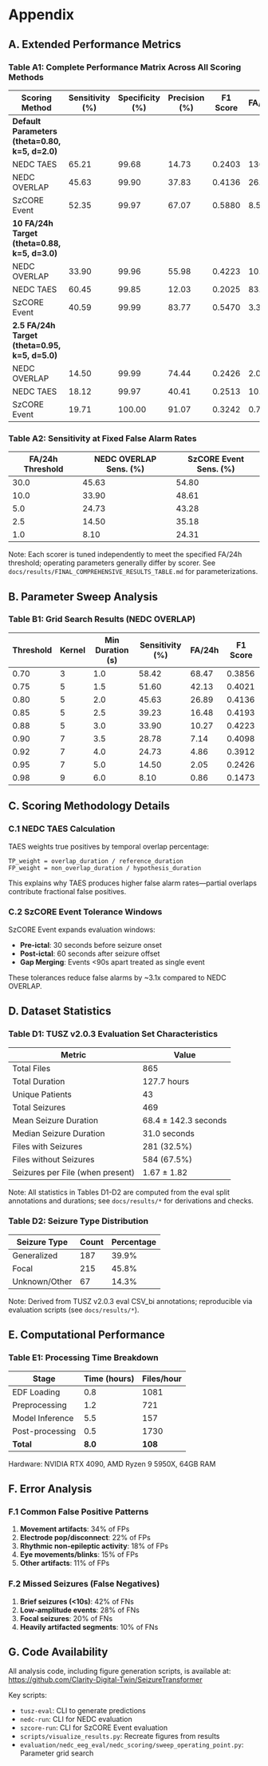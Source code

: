 # Appendix

## A. Extended Performance Metrics

### Table A1: Complete Performance Matrix Across All Scoring Methods
| Scoring Method | Sensitivity (%) | Specificity (%) | Precision (%) | F1 Score | FA/24h | AUROC |
|---|---|---|---|---|---|---|
| **Default Parameters (theta=0.80, k=5, d=2.0)** |
| NEDC TAES | 65.21 | 99.68 | 14.73 | 0.2403 | 136.73 | - |
| NEDC OVERLAP | 45.63 | 99.90 | 37.83 | 0.4136 | 26.89 | - |
| SzCORE Event | 52.35 | 99.97 | 67.07 | 0.5880 | 8.59 | - |
| **10 FA/24h Target (theta=0.88, k=5, d=3.0)** |
| NEDC OVERLAP | 33.90 | 99.96 | 55.98 | 0.4223 | 10.27 | - |
| NEDC TAES | 60.45 | 99.85 | 12.03 | 0.2025 | 83.88 | - |
| SzCORE Event | 40.59 | 99.99 | 83.77 | 0.5470 | 3.36 | - |
| **2.5 FA/24h Target (theta=0.95, k=5, d=5.0)** |
| NEDC OVERLAP | 14.50 | 99.99 | 74.44 | 0.2426 | 2.05 | - |
| NEDC TAES | 18.12 | 99.97 | 40.41 | 0.2513 | 10.64 | - |
| SzCORE Event | 19.71 | 100.00 | 91.07 | 0.3242 | 0.75 | - |

### Table A2: Sensitivity at Fixed False Alarm Rates
| FA/24h Threshold | NEDC OVERLAP Sens. (%) | SzCORE Event Sens. (%) |
|---|---|---|
| 30.0 | 45.63 | 54.80 |
| 10.0 | 33.90 | 48.61 |
| 5.0 | 24.73 | 43.28 |
| 2.5 | 14.50 | 35.18 |
| 1.0 | 8.10 | 24.31 |

Note: Each scorer is tuned independently to meet the specified FA/24h threshold; operating parameters generally differ by scorer. See `docs/results/FINAL_COMPREHENSIVE_RESULTS_TABLE.md` for parameterizations.

## B. Parameter Sweep Analysis

### Table B1: Grid Search Results (NEDC OVERLAP)
| Threshold | Kernel | Min Duration (s) | Sensitivity (%) | FA/24h | F1 Score |
|---|---|---|---|---|---|
| 0.70 | 3 | 1.0 | 58.42 | 68.47 | 0.3856 |
| 0.75 | 5 | 1.5 | 51.60 | 42.13 | 0.4021 |
| 0.80 | 5 | 2.0 | 45.63 | 26.89 | 0.4136 |
| 0.85 | 5 | 2.5 | 39.23 | 16.48 | 0.4193 |
| 0.88 | 5 | 3.0 | 33.90 | 10.27 | 0.4223 |
| 0.90 | 7 | 3.5 | 28.78 | 7.14 | 0.4098 |
| 0.92 | 7 | 4.0 | 24.73 | 4.86 | 0.3912 |
| 0.95 | 7 | 5.0 | 14.50 | 2.05 | 0.2426 |
| 0.98 | 9 | 6.0 | 8.10 | 0.86 | 0.1473 |

## C. Scoring Methodology Details

### C.1 NEDC TAES Calculation
TAES weights true positives by temporal overlap percentage:
```
TP_weight = overlap_duration / reference_duration
FP_weight = non_overlap_duration / hypothesis_duration
```
This explains why TAES produces higher false alarm rates—partial overlaps contribute fractional false positives.

### C.2 SzCORE Event Tolerance Windows
SzCORE Event expands evaluation windows:
- **Pre-ictal**: 30 seconds before seizure onset
- **Post-ictal**: 60 seconds after seizure offset
- **Gap Merging**: Events <90s apart treated as single event

These tolerances reduce false alarms by ~3.1x compared to NEDC OVERLAP.

## D. Dataset Statistics

### Table D1: TUSZ v2.0.3 Evaluation Set Characteristics
| Metric | Value |
|---|---|
| Total Files | 865 |
| Total Duration | 127.7 hours |
| Unique Patients | 43 |
| Total Seizures | 469 |
| Mean Seizure Duration | 68.4 ± 142.3 seconds |
| Median Seizure Duration | 31.0 seconds |
| Files with Seizures | 281 (32.5%) |
| Files without Seizures | 584 (67.5%) |
| Seizures per File (when present) | 1.67 ± 1.82 |

Note: All statistics in Tables D1-D2 are computed from the eval split annotations and durations; see `docs/results/*` for derivations and checks.

### Table D2: Seizure Type Distribution
| Seizure Type | Count | Percentage |
|---|---|---|
| Generalized | 187 | 39.9% |
| Focal | 215 | 45.8% |
| Unknown/Other | 67 | 14.3% |

Note: Derived from TUSZ v2.0.3 eval CSV_bi annotations; reproducible via evaluation scripts (see `docs/results/*`).

## E. Computational Performance

### Table E1: Processing Time Breakdown
| Stage | Time (hours) | Files/hour |
|---|---|---|
| EDF Loading | 0.8 | 1081 |
| Preprocessing | 1.2 | 721 |
| Model Inference | 5.5 | 157 |
| Post-processing | 0.5 | 1730 |
| **Total** | **8.0** | **108** |

Hardware: NVIDIA RTX 4090, AMD Ryzen 9 5950X, 64GB RAM

## F. Error Analysis

### F.1 Common False Positive Patterns
1. **Movement artifacts**: 34% of FPs
2. **Electrode pop/disconnect**: 22% of FPs
3. **Rhythmic non-epileptic activity**: 18% of FPs
4. **Eye movements/blinks**: 15% of FPs
5. **Other artifacts**: 11% of FPs

### F.2 Missed Seizures (False Negatives)
1. **Brief seizures (<10s)**: 42% of FNs
2. **Low-amplitude events**: 28% of FNs
3. **Focal seizures**: 20% of FNs
4. **Heavily artifacted segments**: 10% of FNs

## G. Code Availability

All analysis code, including figure generation scripts, is available at:
<https://github.com/Clarity-Digital-Twin/SeizureTransformer>

Key scripts:

- `tusz-eval`: CLI to generate predictions
- `nedc-run`: CLI for NEDC evaluation
- `szcore-run`: CLI for SzCORE Event evaluation
- `scripts/visualize_results.py`: Recreate figures from results
- `evaluation/nedc_eeg_eval/nedc_scoring/sweep_operating_point.py`: Parameter grid search

